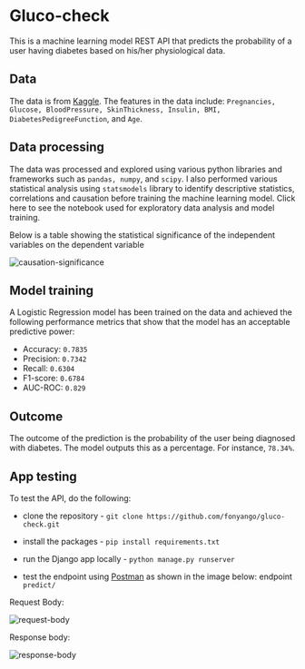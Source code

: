 # Gluco-check
This is a machine learning model REST API that predicts the probability of a user having diabetes based on his/her physiological data.

## Data

The data is from [Kaggle](https://www.kaggle.com/datasets/akshaydattatraykhare/diabetes-dataset).
The features in the data include:
`Pregnancies, Glucose, BloodPressure, SkinThickness, Insulin, BMI, DiabetesPedigreeFunction`, and `Age`.

## Data processing

The data was processed and explored using various python libraries and frameworks such as `pandas, numpy`, and `scipy`. I also performed various statistical analysis using `statsmodels` library to identify descriptive statistics, correlations and causation before training the machine learning model. Click here to see the notebook used for exploratory data analysis and model training.

Below is a table showing the statistical significance of the independent variables on the dependent variable

![causation-significance](https://github.com/fonyango/gluco-check/assets/39304423/978fe449-5595-4609-a063-d253642c72df)



## Model training

A Logistic Regression model has been trained on the data and achieved the following performance metrics that show that the model has an acceptable predictive power:
- Accuracy: `0.7835`
- Precision: `0.7342`
- Recall: `0.6304`
- F1-score: `0.6784`
- AUC-ROC: `0.829`

## Outcome

The outcome of the prediction is the probability of the user being diagnosed with diabetes. The model outputs this as a percentage. For instance, `78.34%`.

## App testing

To test the API, do the following:

- clone the repository - `git clone https://github.com/fonyango/gluco-check.git`

- install the packages - `pip install requirements.txt`

- run the Django app locally - `python manage.py runserver`

- test the endpoint using [Postman](https://www.postman.com/) as shown in the image below:
  endpoint `predict/`


Request Body:

![request-body](https://github.com/fonyango/gluco-check/assets/39304423/bc94ebb7-76b2-4272-b037-5e0601f8f662)


Response body:

![response-body](https://github.com/fonyango/gluco-check/assets/39304423/a5d94479-61c4-4a16-9253-8b2025add49f)




